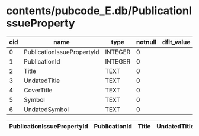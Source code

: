 # contents/pubcode_E.db/PublicationIssueProperty

|cid|name|type|notnull|dflt_value|pk|
| - | -- | -- | ----- | -------- | - |
|0|PublicationIssuePropertyId|INTEGER|0||1|
|1|PublicationId|INTEGER|0||0|
|2|Title|TEXT|0||0|
|3|UndatedTitle|TEXT|0||0|
|4|CoverTitle|TEXT|0||0|
|5|Symbol|TEXT|0||0|
|6|UndatedSymbol|TEXT|0||0|

| PublicationIssuePropertyId | PublicationId | Title | UndatedTitle | CoverTitle | Symbol | UndatedSymbol |
| - | - | - | - | - | - | - |
